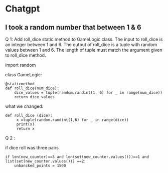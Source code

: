 # Chatgpt

## I took a random number that between 1 & 6

Q 1:
Add roll_dice static method to GameLogic class.
The input to roll_dice is an integer between 1 and 6.
The output of roll_dice is a tuple with random values between 1 and 6.
The length of tuple must match the argument given to roll_dice method.

import random

class GameLogic:

    @staticmethod
    def roll_dice(num_dice):
        dice_values = tuple(random.randint(1, 6) for _ in range(num_dice))
        return dice_values

what we changed:

    def roll_dice (dice):
         x =tuple(random.randint(1,6) for _ in range(dice))
         print(x)
         return x  

Q 2 :

if dice roll was three pairs

    if len(new_counter)==3 and len(set(new_counter.values()))==1 and list(set(new_counter.values())) ==2:
        unbancked_points = 1500
